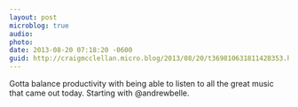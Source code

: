 ```yaml
---
layout: post
microblog: true
audio: 
photo: 
date: 2013-08-20 07:18:20 -0600
guid: http://craigmcclellan.micro.blog/2013/08/20/t369810631811428353.html
---
```

Gotta balance productivity with being able to listen to all the great music that came out today. Starting with @andrewbelle.
